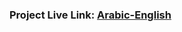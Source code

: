<h3>
    Project Live Link:
    <a
      target="_blank"
      href="https://arabic-english-template.netlify.app/"
      >Arabic-English</a
    >
  </h3>
